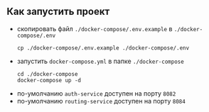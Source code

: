 ## Как запустить проект
- скопировать файл `./docker-compose/.env.example` в `./docker-compose/.env`
  ```shell
  cp ./docker-compose/.env.example ./docker-compose/.env
  ```
- запустить `docker-compose.yml` в папке `./docker-compose`
  ```shell
  cd ./docker-compose
  docker-compose up -d
  ```
- по-умолчанию `auth-service` доступен на порту `8082`
- по-умолчанию `routing-service` доступен на порту `8084`

